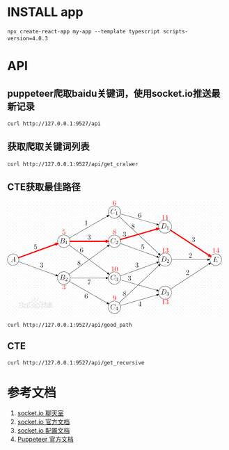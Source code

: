 # INSTALL app
```
npx create-react-app my-app --template typescript scripts-version=4.0.3
```

# API
## puppeteer爬取baidu关键词，使用socket.io推送最新记录
```
curl http://127.0.0.1:9527/api
```


## 获取爬取关键词列表
```
curl http://127.0.0.1:9527/api/get_cralwer
```

## CTE获取最佳路径

![image](https://github.com/chenshengda0/testProject/blob/main/my-app/src/recursive.jpeg)

```
curl http://127.0.0.1:9527/api/good_path
```

## CTE
```
curl http://127.0.0.1:9527/api/get_recursive
```

# 参考文档
1. [socket.io 聊天室](https://github.com/koolkishan/chat-app-react-nodejs)
2. [socket.io 官方文档](https://socket.io/zh-CN/docs/v4/)
3. [socket.io 配置文档](https://socket.gitbook.io/docs/)
4. [Puppeteer 官方文档](https://pptr.dev/api/)
